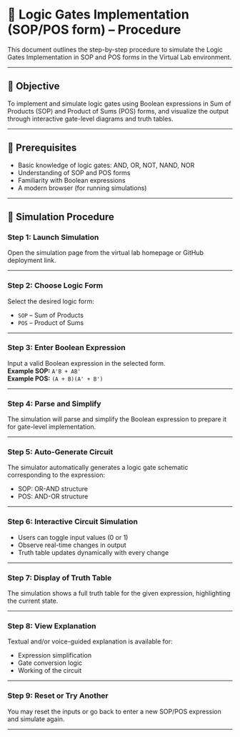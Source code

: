 # 🧪 Logic Gates Implementation (SOP/POS form) – Procedure

This document outlines the step-by-step procedure to simulate the Logic Gates Implementation in SOP and POS forms in the Virtual Lab environment.

---

## 🎯 Objective

To implement and simulate logic gates using Boolean expressions in Sum of Products (SOP) and Product of Sums (POS) forms, and visualize the output through interactive gate-level diagrams and truth tables.

---

## 🧰 Prerequisites

- Basic knowledge of logic gates: AND, OR, NOT, NAND, NOR
- Understanding of SOP and POS forms
- Familiarity with Boolean expressions
- A modern browser (for running simulations)

---

## 🧪 Simulation Procedure

### Step 1: **Launch Simulation**
Open the simulation page from the virtual lab homepage or GitHub deployment link.

---

### Step 2: **Choose Logic Form**
Select the desired logic form:
- `SOP` – Sum of Products
- `POS` – Product of Sums

---

### Step 3: **Enter Boolean Expression**
Input a valid Boolean expression in the selected form.  
**Example SOP:** `A'B + AB'`  
**Example POS:** `(A + B)(A' + B')`

---

### Step 4: **Parse and Simplify**
The simulation will parse and simplify the Boolean expression to prepare it for gate-level implementation.

---

### Step 5: **Auto-Generate Circuit**
The simulator automatically generates a logic gate schematic corresponding to the expression:
- SOP: OR-AND structure
- POS: AND-OR structure

---

### Step 6: **Interactive Circuit Simulation**
- Users can toggle input values (0 or 1)
- Observe real-time changes in output
- Truth table updates dynamically with every change

---

### Step 7: **Display of Truth Table**
The simulation shows a full truth table for the given expression, highlighting the current state.

---

### Step 8: **View Explanation**
 Textual and/or voice-guided explanation is available for:
- Expression simplification
- Gate conversion logic
- Working of the circuit

---

### Step 9: **Reset or Try Another**
You may reset the inputs or go back to enter a new SOP/POS expression and simulate again.

---


